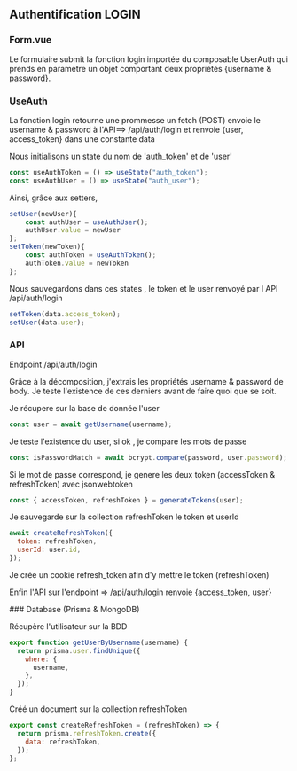 ## Authentification LOGIN

### Form.vue

Le formulaire submit la fonction login importée du composable UserAuth qui prends en parametre un objet comportant deux propriétés {username & password}.

### UseAuth

La fonction login retourne une prommesse 
un fetch (POST) envoie le username & password à l'API==> /api/auth/login
et renvoie {user, access_token} dans une constante data

Nous initialisons un state du nom de 'auth_token' et de 'user'

```js
const useAuthToken = () => useState("auth_token");
const useAuthUser = () => useState("auth_user");
```

Ainsi, grâce aux setters,

```js
setUser(newUser){
    const authUser = useAuthUser();
    authUser.value = newUser
};
setToken(newToken){
    const authToken = useAuthToken();
    authToken.value = newToken
};
```

Nous sauvegardons dans ces states , le token et le user renvoyé par l API /api/auth/login 

```js
setToken(data.access_token);
setUser(data.user);
```

### API

Endpoint /api/auth/login

Grâce à la décomposition, j'extrais les propriétés username & password de body.
Je teste l'existence de ces derniers avant de faire quoi que se soit.

Je récupere sur la base de donnée l'user

```js
const user = await getUsername(username);
```

Je teste l'existence du user, si ok , je compare les mots de passe

```js
const isPasswordMatch = await bcrypt.compare(password, user.password);
```

Si le mot de passe correspond, je genere les deux token (accessToken & refreshToken) avec jsonwebtoken

```js
const { accessToken, refreshToken } = generateTokens(user);
```

Je sauvegarde sur la collection refreshToken le token et userId

```js
await createRefreshToken({
  token: refreshToken,
  userId: user.id,
});
```

Je crée un cookie refresh_token afin d'y mettre le token (refreshToken)

Enfin l'API sur l'endpoint => /api/auth/login renvoie {access_token, user}

### Database (Prisma & MongoDB)

Récupère l'utilisateur sur la BDD
```js
export function getUserByUsername(username) {
  return prisma.user.findUnique({
    where: {
      username,
    },
  });
}
```

Créé un document sur la collection refreshToken
```js
export const createRefreshToken = (refreshToken) => {
  return prisma.refreshToken.create({
    data: refreshToken,
  });
};
```

